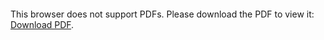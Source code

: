 <object data="christ-in-song/CIS1908pdfs/387.pdf" type="application/pdf" width="100%" height="1024px">
    <embed src="christ-in-song/CIS1908pdfs/387.pdf">
        <p>This browser does not support PDFs. Please download the PDF to view it: <a href="christ-in-song/CIS1908pdfs/387.pdf">Download PDF</a>.</p>
    </embed>
</object>
